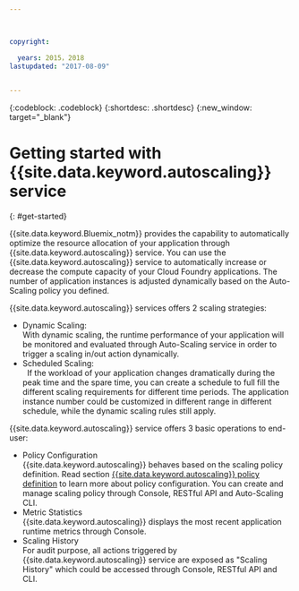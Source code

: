 ```yaml
---

 

copyright:

  years: 2015，2018
lastupdated: "2017-08-09"  
 

---
```


{:codeblock: .codeblock}
{:shortdesc: .shortdesc}
{:new_window: target="_blank"}

# Getting started with {{site.data.keyword.autoscaling}} service
{: #get-started}


{{site.data.keyword.Bluemix_notm}} provides the capability to automatically optimize the resource allocation of your application through {{site.data.keyword.autoscaling}} service. You can use the {{site.data.keyword.autoscaling}} service to automatically increase or decrease the compute capacity of your Cloud Foundry applications. The number of application instances is adjusted dynamically based on the Auto-Scaling policy you defined.

{{site.data.keyword.autoscaling}} services  offers 2 scaling strategies: 
  * Dynamic Scaling:  
    With dynamic scaling, the runtime performance of your application will be monitored and evaluated through Auto-Scaling service in order to trigger a scaling in/out action dynamically. 
  * Scheduled Scaling:  
    If the workload of your application changes dramatically during the peak time and the spare time, you can create a schedule to full fill the different scaling requirements for different time periods. The application instance number could be customized in different range in different schedule, while the dynamic scaling rules still apply. 

{{site.data.keyword.autoscaling}} service offers 3 basic operations to end-user: 
  * Policy Configuration  
    {{site.data.keyword.autoscaling}} behaves based on the scaling policy definition. 
    Read section [{{site.data.keyword.autoscaling}} policy definition](./policy.html#policy_fields) to learn more about policy configuration. You can create and manage scaling policy through Console, RESTful API and Auto-Scaling CLI. 
  * Metric Statistics  
    {{site.data.keyword.autoscaling}} displays the most recent application runtime metrics through Console. 
  * Scaling History  
    For audit purpose, all actions triggered by {{site.data.keyword.autoscaling}} service are exposed as "Scaling History" which could be accessed through Console, RESTful API and CLI. 

